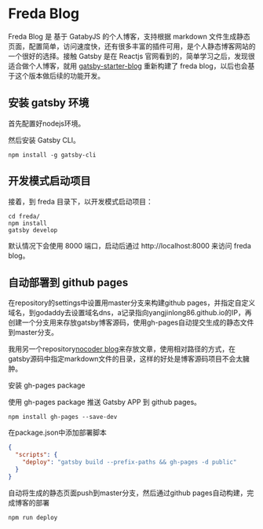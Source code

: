# Freda Blog

Freda Blog 是 基于 GatabyJS 的个人博客，支持根据 markdown 文件生成静态页面，配置简单，访问速度快，还有很多丰富的插件可用，是个人静态博客网站的一个很好的选择。接触 Gatsby 是在 Reactjs 官网看到的，简单学习之后，发现很适合做个人博客，就用 [gatsby-starter-blog](https://github.com/gatsbyjs/gatsby-starter-blog) 重新构建了 freda blog，以后也会基于这个版本做后续的功能开发。

## 安装 gatsby 环境

首先配置好nodejs环境。

然后安装 Gatsby CLI。

```shell
npm install -g gatsby-cli
```
## 开发模式启动项目

接着，到 freda 目录下，以开发模式启动项目：

```shell
cd freda/
npm install
gatsby develop
```

默认情况下会使用 8000 端口，启动后通过 http://localhost:8000 来访问 freda blog。

## 自动部署到 github pages

在repository的settings中设置用master分支来构建github pages，并指定自定义域名，到godaddy去设置域名dns，a记录指向yangjinlong86.github.io的IP，再创建一个分支用来存放gatsby博客源码，使用gh-pages自动提交生成的静态文件到master分支。

我用另一个repository[nocoder blog](https://github.com/yangjinlong86/nocoder/tree/master/data/blog)来存放文章，使用相对路径的方式，在gatsby源码中指定markdown文件的目录，这样的好处是博客源码项目不会太臃肿。

安装 gh-pages package

使用 gh-pages package 推送 Gatsby APP 到 github pages。

```shell
npm install gh-pages --save-dev
```

在package.json中添加部署脚本

```json
{
  "scripts": {
    "deploy": "gatsby build --prefix-paths && gh-pages -d public"
  }
}
```

自动将生成的静态页面push到master分支，然后通过github pages自动构建，完成博客的部署

```shell
npm run deploy 
```

